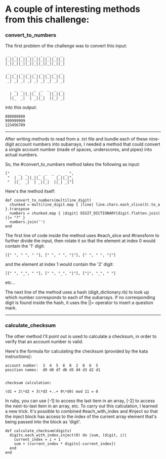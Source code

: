 # A couple of interesting methods from this challenge:
### convert_to_numbers
The first problem of the challenge was to convert this input:
```
 _  _  _  _  _  _  _  _  _ 
|_||_||_||_||_||_||_||_||_|
|_||_||_||_||_||_||_||_||_|

 _  _  _  _  _  _  _  _  _ 
|_||_||_||_||_||_||_||_||_|
 _| _| _| _| _| _| _| _| _|

    _  _     _  _  _  _  _ 
  | _| _||_||_ |_   ||_||_|
  ||_  _|  | _||_|  ||_| _|
```
  into this output:
  ```
  888888888
  999999999
  123456789
  ```
---
After writing methods to read from a .txt file and bundle each of these
nine-digit account numbers into subarrays, I needed a method that could
convert a single account number (made of spaces, underscores, and pipes)
into actual numbers.

So, the #convert_to_numbers method takes the following as input:
```
["    _  _     _  _  _  _  _ ",
 "  | _| _||_||_ |_    |_||_|",
 "  ||_  _|  | _||_|  ||_| _|"]
```

Here's the method itself:
```
def convert_to_numbers(multiline_digit)
  chunked = multiline_digit.map { |line| line.chars.each_slice(3).to_a }.transpose
  numbers = chunked.map { |digit| DIGIT_DICTIONARY[digit.flatten.join] ||= "?" }
  numbers.join('')
end
```

The first line of code inside the method uses #each_slice 
and #transform to further divide the input, then rotate it so that 
the element at index 0 would contain the '1' digit:
```
[[" ", " ", " "], [" ", " ", "|"], [" ", " ", "|"]
```
and the element at index 1 would contain the '2' digit:
```
[[" ", "_", " "], [" ", "_", "|"], ["|", "_", " "]
```
etc...

The next line of the method uses a hash (digit_dictionary.rb) to look up
which number corresponds to each of the subarrays. If no
corresponding digit is found inside the hash, it uses the ||= operator
to insert a question mark.

---
### calculate_checksum
The other method I'll point out is used to calculate a checksum, in order to
verify that an account number is valid.

Here's the formula for calculating the checksum (provided by the kata instructions):
```
account number:  3  4  5  8  8  2  8  6  5
position names:  d9 d8 d7 d6 d5 d4 d3 d2 d1


checksum calculation:

(d1 + 2\*d2 + 3\*d3 +..+ 9\*d9) mod 11 = 0
```

In ruby, you can use [-1] to access the last item in an array, [-2] to access the next-to-last
item in an array, etc. To carry out this calculation, I learned a new trick. It's possible to combined #each_with_index and #inject
so that the inject block has access to the index of the current array element that's being passed into the block as 'digit'.

```
def calculate_checksum(digits)
  digits.each_with_index.inject(0) do |sum, (digit, i)|
    current_index = i + 1
    sum + (current_index * digits[-current_index])
  end
end
```